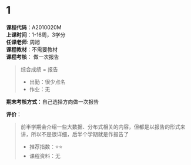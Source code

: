 # 1    
**课程代码**：A2010020M    
**上课时间**：1-16周，3学分  
**任课老师**: 周旭  
**课程教材**：不需要教材  
**课程考核**： 做一次报告  
>
>综合成绩 = 报告
>- 出勤：很少点名
>- 作业：无

**期末考核方式**：自己选择方向做一次报告

**评价**：
>
>前半学期会介绍一些大数据、分布式相关的内容，但都是以报告的形式来讲，所以不是很详细，后半个学期就是作报告了
>- 推荐指数：⭐⭐
>- 课程资料：无
